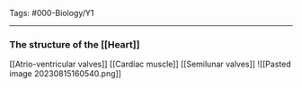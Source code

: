 Tags: #000-Biology/Y1

---
### The structure of the [[Heart]]
[[Atrio-ventricular valves]]
[[Cardiac muscle]]
[[Semilunar valves]]
![[Pasted image 20230815160540.png]]
